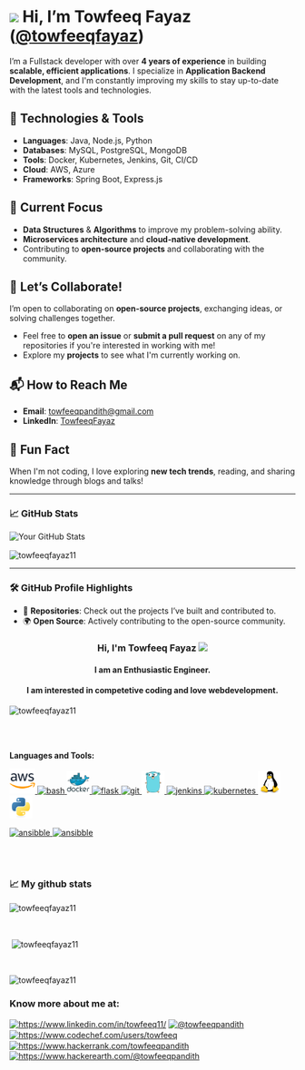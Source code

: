 # <img src="https://media.giphy.com/media/hvRJCLFzcasrR4ia7z/giphy.gif" width="25px"> Hi, I’m **Towfeeq Fayaz** ([@towfeeqfayaz](https://github.com/towfeeqfayaz11))

I’m a Fullstack developer with over **4 years of experience** in building **scalable, efficient applications**. I specialize in **Application Backend Development**, and I'm constantly improving my skills to stay up-to-date with the latest tools and technologies.

## 🔧 Technologies & Tools

- **Languages**: Java, Node.js, Python
- **Databases**: MySQL, PostgreSQL, MongoDB
- **Tools**: Docker, Kubernetes, Jenkins, Git, CI/CD
- **Cloud**: AWS, Azure
- **Frameworks**: Spring Boot, Express.js

## 🌱 Current Focus

- **Data Structures** & **Algorithms** to improve my problem-solving ability.
- **Microservices architecture** and **cloud-native development**.
- Contributing to **open-source projects** and collaborating with the community.

## 🚀 Let’s Collaborate!

I’m open to collaborating on **open-source projects**, exchanging ideas, or solving challenges together.

- Feel free to **open an issue** or **submit a pull request** on any of my repositories if you're interested in working with me!
- Explore my **projects** to see what I'm currently working on.

## 📬 How to Reach Me

- **Email**: [towfeeqpandith@gmail.com](mailto:towfeeqpandith@gmail.com)
- **LinkedIn**: [TowfeeqFayaz](https://www.linkedin.com/in/towfeeq11/)

## 💬 Fun Fact

When I'm not coding, I love exploring **new tech trends**, reading, and sharing knowledge through blogs and talks!

---

### 📈 GitHub Stats

![Your GitHub Stats](https://github-readme-stats.vercel.app/api?username=towfeeqfayaz11&show_icons=true&theme=radical)

<img align="center" src="https://github-readme-streak-stats.herokuapp.com/?user=towfeeqfayaz11&" alt="towfeeqfayaz11" />

---

### 🛠️ GitHub Profile Highlights

- 📂 **Repositories**: Check out the projects I’ve built and contributed to.
- 🌍 **Open Source**: Actively contributing to the open-source community.










<h3 align="center">Hi, I'm Towfeeq Fayaz <img src="https://media.giphy.com/media/hvRJCLFzcasrR4ia7z/giphy.gif" width="25px"> </h3> 
<h4 align="center">I am an Enthusiastic Engineer.</h4>
<h4 align="center">I am interested in competetive coding and love webdevelopment.</h4>
<p align="left"> <img src="https://komarev.com/ghpvc/?username=towfeeqfayaz11&label=Views&color=blue&style=plastic" alt="towfeeqfayaz11" /> </p>

<br/>
<br/>

**Languages and Tools:**  

<p align="left"> 
<a href="https://aws.amazon.com" target="_blank"> <img src="https://raw.githubusercontent.com/devicons/devicon/master/icons/amazonwebservices/amazonwebservices-original-wordmark.svg" alt="aws" width="45" height="45"/> 
</a> 
<a href="https://www.gnu.org/software/bash/" target="_blank"> <img src="https://www.vectorlogo.zone/logos/gnu_bash/gnu_bash-official.svg" alt="bash" width="45" height="45"/> </a> 
<a href="https://www.docker.com/" target="_blank"> <img src="https://raw.githubusercontent.com/devicons/devicon/master/icons/docker/docker-original-wordmark.svg" alt="docker" width="40" height="40"/> 
</a> 
<a href="https://flask.palletsprojects.com/" target="_blank"> <img src="https://qphs.fs.quoracdn.net/main-qimg-ad2e0a65df473c4af55ad8c9699bbfd8.webp" alt="flask" width="40" height="40"/> 
</a> 
<a href="https://git-scm.com/" target="_blank"> <img src="https://www.vectorlogo.zone/logos/git-scm/git-scm-icon.svg" alt="git" width="40" height="40"/> 
</a> 
<a href="https://golang.org" target="_blank"> <img src="https://raw.githubusercontent.com/devicons/devicon/master/icons/go/go-original.svg" alt="go" width="40" height="40"/> 
</a> 
<a href="https://www.jenkins.io" target="_blank"> <img src="https://www.vectorlogo.zone/logos/jenkins/jenkins-icon.svg" alt="jenkins" width="40" height="40"/> 
</a>
<a href="https://kubernetes.io" target="_blank"> <img src="https://www.vectorlogo.zone/logos/kubernetes/kubernetes-icon.svg" alt="kubernetes" width="40" height="40"/> 
</a> 
<a href="https://www.linux.org/" target="_blank"> <img src="https://raw.githubusercontent.com/devicons/devicon/master/icons/linux/linux-original.svg" alt="linux" width="40" height="40"/> </a> 
<a href="https://www.python.org" target="_blank"> <img src="https://raw.githubusercontent.com/devicons/devicon/master/icons/python/python-original.svg" alt="python" width="40" height="40"/>
</a> 
  
<a href="https://www.ansible.com/" target="_blank"> <img src="https://www.vectorlogo.zone/logos/ansible/ansible-icon.svg" alt="ansibble" width="40" height="40"/>
</a>
<a href="https://www.chef.io//" target="_blank"> <img src="https://www.vectorlogo.zone/logos/chefio/chefio-icon.svg" alt="ansibble" width="40" height="40"/>
</a>
</p>

<br/>
<br/>
 
<h3> 📈 My github stats </h4>

<p><img align="center" src="https://github-readme-stats.vercel.app/api/top-langs?username=towfeeqfayaz11&show_icons=true&locale=en&layout=compact" alt="towfeeqfayaz11" /></p>
<br/>
<p>&nbsp;<img align="center" src="https://github-readme-stats.vercel.app/api?username=towfeeqfayaz11&show_icons=true&locale=en" alt="towfeeqfayaz11" /></p>
<br/>
<p><img align="center" src="https://github-readme-streak-stats.herokuapp.com/?user=towfeeqfayaz11&" alt="towfeeqfayaz11" /></p>


<h3 align="left">Know more about me at:</h3>
<p align="left">
<a href="https://www.linkedin.com/in/towfeeq11/" target="blank"><img align="center" src="https://raw.githubusercontent.com/rahuldkjain/github-profile-readme-generator/master/src/images/icons/Social/linked-in-alt.svg" alt="https://www.linkedin.com/in/towfeeq11/" height="40" width="40" /></a>
<a href="https://medium.com/@towfeeqpandith" target="blank"><img align="center" src="https://www.vectorlogo.zone/logos/medium/medium-tile.svg" alt="@towfeeqpandith" height="40" width="40" /></a>
<a href="https://www.codechef.com/users/towfeeq" target="blank"><img align="center" src="https://image.winudf.com/v2/image/Y29tLnBzY29uc29sZW5ldy5Db2RlY2hlZl9zY3JlZW5fMV8xNTMxOTA2NjIxXzA2Mg/screen-1.jpg?fakeurl=1&type=.jpg" alt="https://www.codechef.com/users/towfeeq" height="40" width="40" /></a>
<a href="https://www.hackerrank.com/towfeeqpandith" target="blank"><img align="center" src="https://raw.githubusercontent.com/rahuldkjain/github-profile-readme-generator/master/src/images/icons/Social/hackerrank.svg" alt="https://www.hackerrank.com/towfeeqpandith" height="40" width="40" /></a>
<a href="https://www.hackerearth.com/@towfeeqpandith" target="blank"><img align="center" src="https://cutshort.io/horizontal-og-image?img=https://cdn.cutshort.io/public/companies/57317456399e504f321f7f5d/hackerearth-logo" alt="https://www.hackerearth.com/@towfeeqpandith" height="40" width="40" /></a>
</p>

